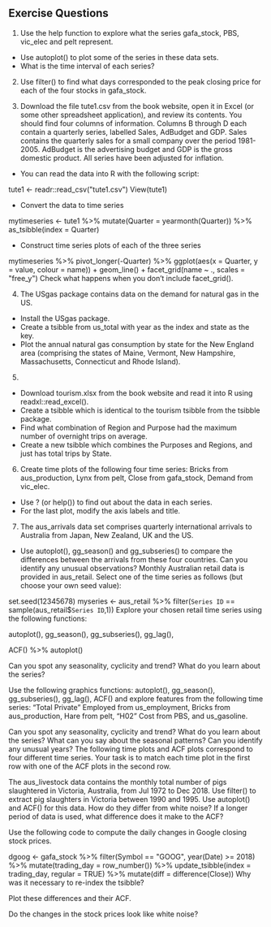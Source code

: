 ## Exercise Questions

1. Use the help function to explore what the series gafa_stock, PBS, vic_elec and pelt represent.

 -   Use autoplot() to plot some of the series in these data sets.
 -   What is the time interval of each series?
 
2. Use filter() to find what days corresponded to the peak closing price for each of the four stocks in gafa_stock.

3. Download the file tute1.csv from the book website, open it in Excel (or some other spreadsheet application), and review its contents. You should find four columns of information. Columns B through D each contain a quarterly series, labelled Sales, AdBudget and GDP. Sales contains the quarterly sales for a small company over the period 1981-2005. AdBudget is the advertising budget and GDP is the gross domestic product. All series have been adjusted for inflation.

 - You can read the data into R with the following script:

tute1 <- readr::read_csv("tute1.csv")
View(tute1)
 -  Convert the data to time series

mytimeseries <- tute1 %>%
  mutate(Quarter = yearmonth(Quarter)) %>%
  as_tsibble(index = Quarter)
-  Construct time series plots of each of the three series

mytimeseries %>%
  pivot_longer(-Quarter) %>%
  ggplot(aes(x = Quarter, y = value, colour = name)) +
  geom_line() +
  facet_grid(name ~ ., scales = "free_y")
Check what happens when you don’t include facet_grid().

4. The USgas package contains data on the demand for natural gas in the US.

 - Install the USgas package.
 - Create a tsibble from us_total with year as the index and state as the key.
 - Plot the annual natural gas consumption by state for the New England area (comprising the states of Maine, Vermont, New Hampshire, Massachusetts, Connecticut and Rhode Island).
5. 
 - Download tourism.xlsx from the book website and read it into R using readxl::read_excel().
 - Create a tsibble which is identical to the tourism tsibble from the tsibble package.
 - Find what combination of Region and Purpose had the maximum number of overnight trips on average.
 - Create a new tsibble which combines the Purposes and Regions, and just has total trips by State.
6. Create time plots of the following four time series: Bricks from aus_production, Lynx from pelt, Close from gafa_stock, Demand from vic_elec.

- Use ? (or help()) to find out about the data in each series.
- For the last plot, modify the axis labels and title.

7. The aus_arrivals data set comprises quarterly international arrivals to Australia from Japan, New Zealand, UK and the US.

- Use autoplot(), gg_season() and gg_subseries() to compare the differences between the arrivals from these four countries.
Can you identify any unusual observations?
Monthly Australian retail data is provided in aus_retail. Select one of the time series as follows (but choose your own seed value):

set.seed(12345678)
myseries <- aus_retail %>%
  filter(`Series ID` == sample(aus_retail$`Series ID`,1))
Explore your chosen retail time series using the following functions:

autoplot(), gg_season(), gg_subseries(), gg_lag(),

ACF() %>% autoplot()

Can you spot any seasonality, cyclicity and trend? What do you learn about the series?

Use the following graphics functions: autoplot(), gg_season(), gg_subseries(), gg_lag(), ACF() and explore features from the following time series: “Total Private” Employed from us_employment, Bricks from aus_production, Hare from pelt, “H02” Cost from PBS, and us_gasoline.

Can you spot any seasonality, cyclicity and trend?
What do you learn about the series?
What can you say about the seasonal patterns?
Can you identify any unusual years?
The following time plots and ACF plots correspond to four different time series. Your task is to match each time plot in the first row with one of the ACF plots in the second row.



The aus_livestock data contains the monthly total number of pigs slaughtered in Victoria, Australia, from Jul 1972 to Dec 2018. Use filter() to extract pig slaughters in Victoria between 1990 and 1995. Use autoplot() and ACF() for this data. How do they differ from white noise? If a longer period of data is used, what difference does it make to the ACF?

Use the following code to compute the daily changes in Google closing stock prices.

dgoog <- gafa_stock %>%
  filter(Symbol == "GOOG", year(Date) >= 2018) %>%
  mutate(trading_day = row_number()) %>%
  update_tsibble(index = trading_day, regular = TRUE) %>%
  mutate(diff = difference(Close))
Why was it necessary to re-index the tsibble?

Plot these differences and their ACF.

Do the changes in the stock prices look like white noise?
